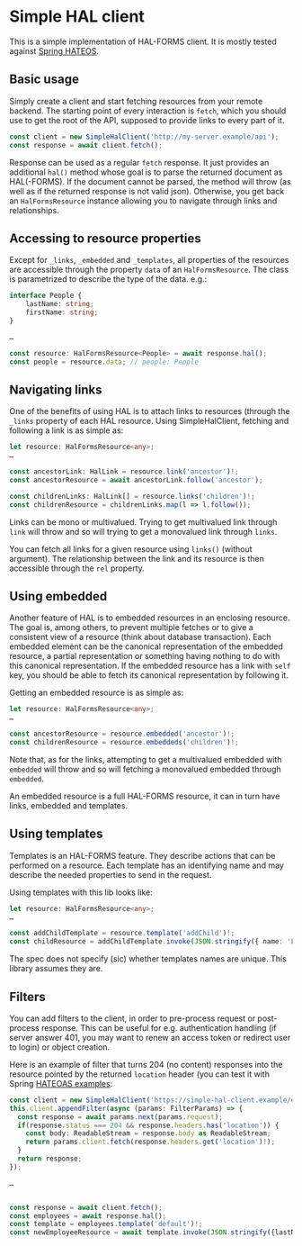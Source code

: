 # Simple HAL client

This is a simple implementation of HAL-FORMS client. It is mostly tested against
[Spring HATEOS](https://spring.io/projects/spring-hateoas).

## Basic usage

Simply create a client and start fetching resources from your remote backend. The starting point of
every interaction is `fetch`, which you should use to get the root of the API, supposed to provide
links to every part of it.

```typescript
const client = new SimpleHalClient('http://my-server.example/api');
const response = await client.fetch();
```

Response can be used as a regular `fetch` response. It just provides an additional `hal()` method
whose goal is to parse the returned document as HAL(-FORMS). If the document cannot be parsed, the
method will throw (as well as if the returned response is not valid json). Otherwise, you get back
an `HalFormsResource` instance allowing you to navigate through links and relationships.

## Accessing to resource properties

Except for `_links`, `_embedded` and `_templates`, all properties of the resources are accessible
through the property `data` of an `HalFormsResource`. The class is parametrized to describe the type
of the data. e.g.:
```typescript
interface People {
	lastName: string;
	firstName: string;
}

…

const resource: HalFormsResource<People> = await response.hal();
const people = resource.data; // people: People
```

## Navigating links

One of the benefits of using HAL is to attach links to resources (through the `_links` property of
each HAL resource. Using SimpleHalClient, fetching and following a link is as simple as:

```typescript
let resource: HalFormsResource<any>;
…

const ancestorLink: HalLink = resource.link('ancestor')!;
const ancestorResource = await ancestorLink.follow('ancestor');

const childrenLinks: HalLink[] = resource.links('children')!;
const childrenResource = childrenLinks.map(l => l.follow());
```

Links can be mono or multivalued. Trying to get multivalued link through `link` will throw and
so will trying to get a monovalued link through `links`.

You can fetch all links for a given resource using `links()` (without argument). The relationship
between the link and its resource is then accessible through the `rel` property.

## Using embedded

Another feature of HAL is to embedded resources in an enclosing resource. The goal is, among others,
to prevent multiple fetches or to give a consistent view of a resource (think about database
transaction). Each embedded element can be the canonical representation of the embedded resource, a
partial representation or something having nothing to do with this canonical representation. If the
embedded resource has a link with `self` key, you should be able to fetch its canonical representation
by following it.

Getting an embedded resource is as simple as:

```typescript
let resource: HalFormsResource<any>;
…

const ancestorResource = resource.embedded('ancestor')!;
const childrenResource = resource.embeddeds('children')!;
```
Note that, as for the links, attempting to get a multivalued embedded with `embedded` will throw
and so will fetching a monovalued embedded through `embedded`.

An embedded resource is a full HAL-FORMS resource, it can in turn have links, embedded and
templates.

## Using templates

Templates is an HAL-FORMS feature. They describe actions that can be performed on a resource. Each
template has an identifying name and may describe the needed properties to send in the request.

Using templates with this lib looks like:

```typescript
let resource: HalFormsResource<any>;
…

const addChildTemplate = resource.template('addChild')!;
const childResource = addChildTemplate.invoke(JSON.stringify({ name: 'Foo', age: 28 }));
```

The spec does not specify (sic) whether templates names are unique. This library assumes they are.

## Filters

You can add filters to the client, in order to pre-process request or post-process response. This
can be useful for e.g. authentication handling (if server answer 401, you may want to renew an
access token or redirect user to login) or object creation.

Here is an example of filter that turns 204 (no content) responses into the resource pointed by
the returned `location` header (you can test it with Spring
[HATEOAS examples](https://github.com/spring-projects/spring-hateoas-examples):

```typescript
const client = new SimpleHalClient('https://simple-hal-client.example/employees');
this.client.appendFilter(async (params: FilterParams) => {
  const response = await params.next(params.request);
  if(response.status === 204 && response.headers.has('location')) {
    const body: ReadableStream = response.body as ReadableStream;
    return params.client.fetch(response.headers.get('location')!);
  }
  return response;
});

…


const response = await client.fetch();
const employees = await response.hal();
const template = employees.template('default')!;
const newEmployeeResource = await template.invoke(JSON.stringify({lastName: 'Foo'})).hal();
```

